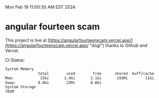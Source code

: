 Mon Feb 19 11:00:30 AM EST 2024

# angular fourteen scam


This project is live at [https://angularfourteenscam.vercel.app/](https://angularfourteenscam.vercel.app/ "dog!") thanks to Github and Vercel.

CI Status: 

```bash
System Memory
               total        used        free      shared  buff/cache   available
Mem:            15Gi       2.4Gi       2.1Gi       291Mi        11Gi        12Gi
Swap:          8.0Gi        23Mi       8.0Gi
System Storage
703M	.
